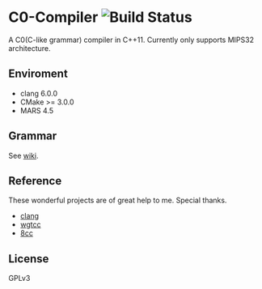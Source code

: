 # C0-Compiler ![Build Status](https://travis-ci.com/biopuppet/C0-Compiler.svg?branch=master)
A C0(C-like grammar) compiler in C++11.
Currently only supports MIPS32 architecture.


## Enviroment
- clang 6.0.0
- CMake >= 3.0.0
- MARS 4.5

## Grammar
See [wiki](https://github.com/biopuppet/C0-Compiler/wiki).

## Reference
These wonderful projects are of great help to me. Special thanks.

- [clang](https://clang.llvm.org/)
- [wgtcc](https://github.com/wgtdkp/wgtcc)
- [8cc](https://github.com/rui314/8cc)

## License
GPLv3
